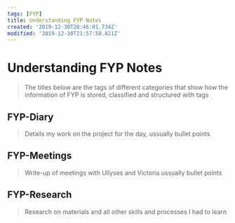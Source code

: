 ```yaml
---
tags: [FYP]
title: Understanding FYP Notes
created: '2019-12-30T20:46:01.734Z'
modified: '2019-12-30T21:57:58.821Z'
---
```


# Understanding FYP Notes
> The titles below are the tags of different categories that show how the information of FYP is stored, classified and structured with tags
## FYP-Diary
> Details my work on the project for the day, ussually bullet points
## FYP-Meetings
> Write-up of meetings with Ullyses and Victoria ussually bullet points
## FYP-Research
> Research on materials and all other skills and processes I had to learn
 
